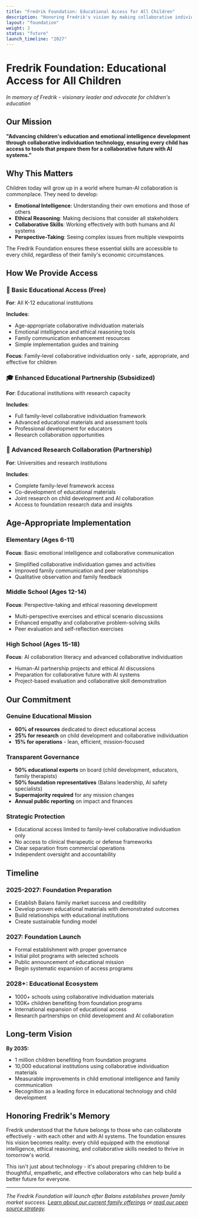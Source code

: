 ```yaml
---
title: "Fredrik Foundation: Educational Access for All Children"
description: "Honoring Fredrik's vision by making collaborative individuation accessible to every child through educational institutions"
layout: "foundation"
weight: 3
status: "future"
launch_timeline: "2027"
---
```


# Fredrik Foundation: Educational Access for All Children

*In memory of Fredrik - visionary leader and advocate for children's education*

## Our Mission

**"Advancing children's education and emotional intelligence development through collaborative individuation technology, ensuring every child has access to tools that prepare them for a collaborative future with AI systems."**

## Why This Matters

Children today will grow up in a world where human-AI collaboration is commonplace. They need to develop:

- **Emotional Intelligence**: Understanding their own emotions and those of others
- **Ethical Reasoning**: Making decisions that consider all stakeholders  
- **Collaborative Skills**: Working effectively with both humans and AI systems
- **Perspective-Taking**: Seeing complex issues from multiple viewpoints

The Fredrik Foundation ensures these essential skills are accessible to every child, regardless of their family's economic circumstances.

## How We Provide Access

### 🏫 Basic Educational Access (Free)
**For**: All K-12 educational institutions

**Includes**:
- Age-appropriate collaborative individuation materials
- Emotional intelligence and ethical reasoning tools
- Family communication enhancement resources
- Simple implementation guides and training

**Focus**: Family-level collaborative individuation only - safe, appropriate, and effective for children

### 🎓 Enhanced Educational Partnership (Subsidized)
**For**: Educational institutions with research capacity

**Includes**:
- Full family-level collaborative individuation framework
- Advanced educational materials and assessment tools
- Professional development for educators
- Research collaboration opportunities

### 🔬 Advanced Research Collaboration (Partnership)
**For**: Universities and research institutions

**Includes**:
- Complete family-level framework access
- Co-development of educational materials
- Joint research on child development and AI collaboration
- Access to foundation research data and insights

## Age-Appropriate Implementation

### Elementary (Ages 6-11)
**Focus**: Basic emotional intelligence and collaborative communication
- Simplified collaborative individuation games and activities
- Improved family communication and peer relationships
- Qualitative observation and family feedback

### Middle School (Ages 12-14)  
**Focus**: Perspective-taking and ethical reasoning development
- Multi-perspective exercises and ethical scenario discussions
- Enhanced empathy and collaborative problem-solving skills
- Peer evaluation and self-reflection exercises

### High School (Ages 15-18)
**Focus**: AI collaboration literacy and advanced collaborative individuation
- Human-AI partnership projects and ethical AI discussions
- Preparation for collaborative future with AI systems
- Project-based evaluation and collaborative skill demonstration

## Our Commitment

### Genuine Educational Mission
- **60% of resources** dedicated to direct educational access
- **25% for research** on child development and collaborative individuation
- **15% for operations** - lean, efficient, mission-focused

### Transparent Governance
- **50% educational experts** on board (child development, educators, family therapists)
- **50% foundation representatives** (Balans leadership, AI safety specialists)
- **Supermajority required** for any mission changes
- **Annual public reporting** on impact and finances

### Strategic Protection
- Educational access limited to family-level collaborative individuation only
- No access to clinical therapeutic or defense frameworks
- Clear separation from commercial operations
- Independent oversight and accountability

## Timeline

### **2025-2027: Foundation Preparation**
- Establish Balans family market success and credibility
- Develop proven educational materials with demonstrated outcomes
- Build relationships with educational institutions
- Create sustainable funding model

### **2027: Foundation Launch**  
- Formal establishment with proper governance
- Initial pilot programs with selected schools
- Public announcement of educational mission
- Begin systematic expansion of access programs

### **2028+: Educational Ecosystem**
- 1000+ schools using collaborative individuation materials
- 100K+ children benefiting from foundation programs
- International expansion of educational access
- Research partnerships on child development and AI collaboration

## Long-term Vision

**By 2035:**
- 1 million children benefiting from foundation programs
- 10,000 educational institutions using collaborative individuation materials
- Measurable improvements in child emotional intelligence and family communication
- Recognition as a leading force in educational technology and child development

## Honoring Fredrik's Memory

Fredrik understood that the future belongs to those who can collaborate effectively - with each other and with AI systems. The foundation ensures his vision becomes reality: every child equipped with the emotional intelligence, ethical reasoning, and collaborative skills needed to thrive in tomorrow's world.

This isn't just about technology - it's about preparing children to be thoughtful, empathetic, and effective collaborators who can help build a better future for everyone.

---

*The Fredrik Foundation will launch after Balans establishes proven family market success. [Learn about our current family offerings](/get-started) or [read our open source strategy](/open-source-strategy).*
